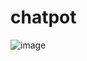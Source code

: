 # chatpot

![image](https://user-images.githubusercontent.com/45451873/207291168-04da8a2b-7bd7-40fe-86bd-53112c5d687f.png)
